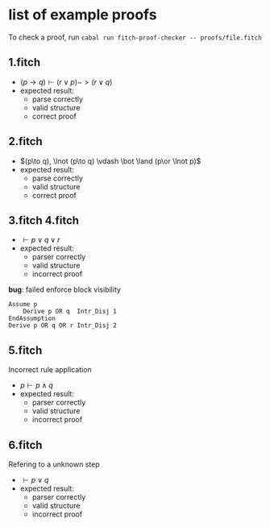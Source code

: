 # list of example proofs

To check a proof, run `cabal run fitch-proof-checker -- proofs/file.fitch`

## 1.fitch

- $(p \to q) \vdash (r \lor p) -> (r \lor q)$
- expected result:
    - parse correctly
    - valid structure
    - correct proof

## 2.fitch

- $(p\to q), \lnot (p\to q) \vdash \bot \land (p\or \lnot p)$
- expected result:
    - parse correctly
    - valid structure
    - correct proof

## 3.fitch 4.fitch

- $\vdash p \lor q \lor r$
- expected result:
    - parser correctly
    - valid structure
    - incorrect proof

**bug**: failed enforce block visibility

```
Assume p
    Derive p OR q  Intr_Disj 1
EndAssumption
Derive p OR q OR r Intr_Disj 2
```

## 5.fitch

Incorrect rule application

- $p\vdash p \land q$
- expected result:
    - parser correctly
    - valid structure
    - incorrect proof

## 6.fitch

Refering to a unknown step

- $\vdash p \lor q$
- expected result:
    - parser correctly
    - valid structure
    - incorrect proof
